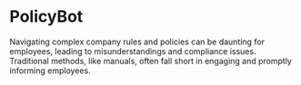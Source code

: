 # PolicyBot
Navigating complex company rules and policies can be daunting for employees, leading to misunderstandings and compliance issues. Traditional methods, like manuals, often fall short in engaging and promptly informing employees.
